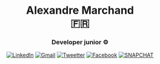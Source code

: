 <h1 align=center>  Alexandre Marchand <br> 🇫🇷 </h1>

<h3 align=center>  Developer junior ⚙️  </h3>

<div align=center> 
  
<a href=/>![LinkedIn](https://img.shields.io/badge/linkedin-%230077B5.svg?style=for-the-badge&logo=linkedin&logoColor=white)</a> <a href=mailto:marchand.nma@gmail.com>![Gmail](https://img.shields.io/badge/Gmail-D14836?style=for-the-badge&logo=gmail&logoColor=white)</a> <a href=https://twitter.com/AlexandreMarchand>![Tweetter](https://img.shields.io/badge/Twitter-1DA1F2?style=for-the-badge&logo=twitter&logoColor=white)</a> <a href=https://www.facebook.com/NoelMathieudev>![Facebook](https://img.shields.io/badge/Facebook-1877F2?style=for-the-badge&logo=facebook&logoColor=white)</a> <a href=https://www.snapchat.com/add/aluminox>![SNAPCHAT](https://img.shields.io/badge/Snapchat-FFFC00?style=for-the-badge&logo=snapchat&logoColor=white)</a>

</div>
